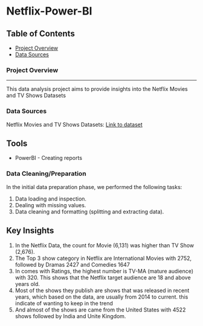 # Netflix-Power-BI


## Table of Contents

- [Project Overview](#project-overview)
- [Data Sources](#data-sources)


  
### Project Overview
---

This data analysis project aims to provide insights into the Netflix Movies and TV Shows Datasets

### Data Sources

Netflix Movies and TV Shows Datasets: [Link to dataset](https://www.kaggle.com/datasets/shivamb/netflix-shows/data)

## Tools

- PowerBI - Creating reports

### Data Cleaning/Preparation

In the initial data preparation phase, we performed the following tasks:
1. Data loading and inspection.
2. Dealing with missing values.
3. Data cleaning and formatting (splitting and extracting data).


## Key Insights

1. In the Netflix Data, the count for Movie (6,131) was higher than TV Show (2,676).
2. The  Top 3 show category in Netflix are International Movies with 2752, followed by Dramas 2427 and Comedies 1647
3. In comes  with Ratings, the highest number is TV-MA (mature audience) with 320. This shows that the Netflix target audience are 18 and above years old.
4. Most of the shows they publish are shows that was released in recent years, which based on the data, are usually  from 2014 to current. this indicate of wanting 
   to keep in the trend
5. And almost of the shows are came from the United States with 4522 shows followed by India and Unite Kingdom.





